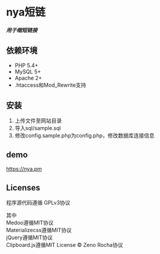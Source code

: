 # nya短链  

##### 用于缩短链接  

## 依赖环境  

- PHP 5.4+  
- MySQL 5+  
- Apache 2+
- .htaccess和Mod_Rewrite支持  

## 安装  

1. 上传文件至网站目录  
2. 导入sql/sample.sql  
3. 修改config.sample.php为config.php，修改数据库连接信息  

## demo

https://nya.pm  

## Licenses

程序源代码遵循 GPLv3协议  

其中  
Medoo遵循MIT协议  
Materializecss遵循MIT协议  
jQuery遵循MIT协议  
Clipboard.js遵循MIT License © Zeno Rocha协议  

